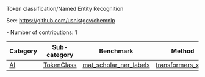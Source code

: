 Token classification/Named Entity Recognition

See: https://github.com/usnistgov/chemnlp

<!--number_of_contributions--> - Number of contributions: 1





<!--table_content--><table style="width:100%" id="j_table"><thead><tr><th>Category</th><th>Sub-category</th><th>Benchmark</th><th>Method</th><th>Metric</th><th>Score</th><th>Team</th><th>Dataset</th><th>Size</th></tr></thead><tr><td><a href= "./AI" target="_blank">AI</a></td><td><a href= "./AI/TokenClass" target="_blank">TokenClass</a></td><td><a href= "./mat_scholar_ner_labels" target="_blank">mat_scholar_ner_labels</a></td><td><a href="https://github.com/usnistgov/jarvis_leaderboard/tree/main/jarvis_leaderboard/contributions/transformers_xlnet" target="_blank">transformers_xlnet</a></td><td>ACC</td><td>0.748</td><td>ChemNLP</td><td>mat_scholar_ner</td><td>123267</td></tr><!--table_content--></table>